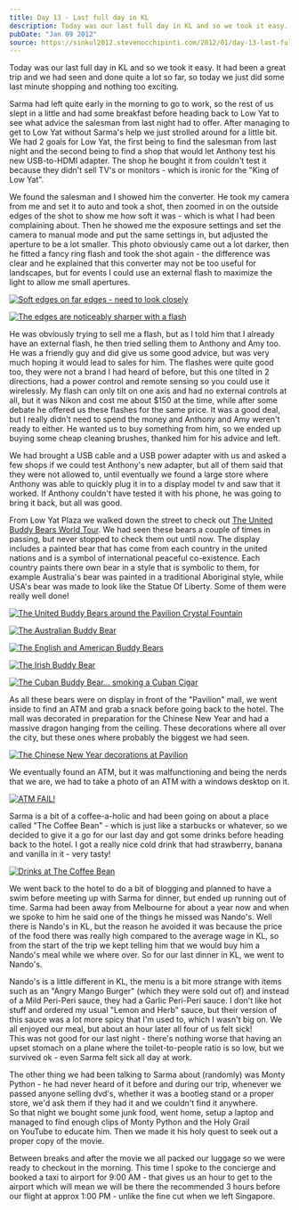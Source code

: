 ```yaml
---
title: Day 13 - Last full day in KL
description: Today was our last full day in KL and so we took it easy. It had been a great trip and we had seen and done quite a lot so far, so today we ...
pubDate: "Jan 09 2012"
source: https://sinkul2012.stevenocchipinti.com/2012/01/day-13-last-full-day-in-kl.html
---
```


Today was our last full day in KL and so we took it easy. It had been a great trip and we had seen and done quite a lot so far, so today we just did some last minute shopping and nothing too exciting.

Sarma had left quite early in the morning to go to work, so the rest of us slept in a little and had some breakfast before heading back to Low Yat to see what advice the salesman from last night had to offer. After managing to get to Low Yat without Sarma's help we just strolled around for a little bit.  
We had 2 goals for Low Yat, the first being to find the salesman from last night and the second being to find a shop that would let Anthony test his new USB-to-HDMI adapter. The shop he bought it from couldn't test it because they didn't sell TV's or monitors - which is ironic for the "King of Low Yat".

We found the salesman and I showed him the converter. He took my camera from me and set it to auto and took a shot, then zoomed in on the outside edges of the shot to show me how soft it was - which is what I had been complaining about. Then he showed me the exposure settings and set the camera to manual mode and put the same settings in, but adjusted the aperture to be a lot smaller. This photo obviously came out a lot darker, then he fitted a fancy ring flash and took the shot again - the difference was clear and he explained that this converter may not be too useful for landscapes, but for events I could use an external flash to maximize the light to allow me small apertures.

[![Soft edges on far edges - need to look closely](https://1.bp.blogspot.com/-4wACHUEIoY0/Tw2V66uJuXI/AAAAAAAABHM/hNbVuXZO9RA/s320/20120109152836.jpg)](https://1.bp.blogspot.com/-4wACHUEIoY0/Tw2V66uJuXI/AAAAAAAABHM/hNbVuXZO9RA/s1600/20120109152836.jpg)

[![The edges are noticeably sharper with a flash](https://2.bp.blogspot.com/-mOD03Ooj72Y/Tw2V8NEvOhI/AAAAAAAABHU/TrMWeuExCmk/s320/20120109152923.jpg)](https://2.bp.blogspot.com/-mOD03Ooj72Y/Tw2V8NEvOhI/AAAAAAAABHU/TrMWeuExCmk/s1600/20120109152923.jpg)

He was obviously trying to sell me a flash, but as I told him that I already have an external flash, he then tried selling them to Anthony and Amy too. He was a friendly guy and did give us some good advice, but was very much hoping it would lead to sales for him. The flashes were quite good too, they were not a brand I had heard of before, but this one tilted in 2 directions, had a power control and remote sensing so you could use it wirelessly. My flash can only tilt on one axis and had no external controls at all, but it was Nikon and cost me about $150 at the time, while after some debate he offered us these flashes for the same price. It was a good deal, but I really didn't need to spend the money and Anthony and Amy weren't ready to either. He wanted us to buy something from him, so we ended up buying some cheap cleaning brushes, thanked him for his advice and left.

We had brought a USB cable and a USB power adapter with us and asked a few shops if we could test Anthony's new adapter, but all of them said that they were not allowed to, until eventually we found a large store where Anthony was able to quickly plug it in to a display model tv and saw that it worked. If Anthony couldn't have tested it with his phone, he was going to bring it back, but all was good.

From Low Yat Plaza we walked down the street to check out [The United Buddy Bears World Tour](http://www.kuala-lumpur.ws/attractions/united-buddy-bears.htm). We had seen these bears a couple of times in passing, but never stopped to check them out until now. The display includes a painted bear that has come from each country in the united nations and is a symbol of international peaceful co-existence. Each country paints there own bear in a style that is symbolic to them, for example Australia's bear was painted in a traditional Aboriginal style, while USA's bear was made to look like the Statue Of Liberty. Some of them were really well done!

[![The United Buddy Bears around the Pavilion Crystal Fountain](https://1.bp.blogspot.com/-MnEsfrSfJjY/Tw2V-Ket_pI/AAAAAAAABHc/hcGf2MzHO80/s320/20120109171206.jpg)](https://1.bp.blogspot.com/-MnEsfrSfJjY/Tw2V-Ket_pI/AAAAAAAABHc/hcGf2MzHO80/s1600/20120109171206.jpg)

[![The Australian Buddy Bear](https://1.bp.blogspot.com/-VVv9QMio0s8/Tw2WC0yyEoI/AAAAAAAABH0/Oa4ryRGkhkk/s320/20120109171711.jpg)](https://1.bp.blogspot.com/-VVv9QMio0s8/Tw2WC0yyEoI/AAAAAAAABH0/Oa4ryRGkhkk/s1600/20120109171711.jpg)

[![The English and American Buddy Bears](https://1.bp.blogspot.com/-2uyYYsx5sSE/Tw2V_4rfHXI/AAAAAAAABHk/Yay80VZl2R8/s320/20120109171324.jpg)](https://1.bp.blogspot.com/-2uyYYsx5sSE/Tw2V_4rfHXI/AAAAAAAABHk/Yay80VZl2R8/s1600/20120109171324.jpg)

[![The Irish Buddy Bear](https://3.bp.blogspot.com/-7NnCfV27knQ/Tw2WBR00pgI/AAAAAAAABHs/NWqQypp-Mz4/s320/20120109171444.jpg)](https://3.bp.blogspot.com/-7NnCfV27knQ/Tw2WBR00pgI/AAAAAAAABHs/NWqQypp-Mz4/s1600/20120109171444.jpg)

[![The Cuban Buddy Bear... smoking a Cuban Cigar](https://3.bp.blogspot.com/-G-Ef0_bihpM/Tw2WEX7kstI/AAAAAAAABH8/uabz00fzc4I/s320/20120109171834.jpg)](https://3.bp.blogspot.com/-G-Ef0_bihpM/Tw2WEX7kstI/AAAAAAAABH8/uabz00fzc4I/s1600/20120109171834.jpg)

As all these bears were on display in front of the "Pavilion" mall, we went inside to find an ATM and grab a snack before going back to the hotel. The mall was decorated in preparation for the Chinese New Year and had a massive dragon hanging from the ceiling. These decorations where all over the city, but these ones where probably the biggest we had seen.

[![The Chinese New Year decorations at Pavilion](https://3.bp.blogspot.com/-GDzhiALMRSk/Tw2WGDmWTBI/AAAAAAAABIE/PA8IKXzf9E8/s320/20120109172630.jpg)](https://3.bp.blogspot.com/-GDzhiALMRSk/Tw2WGDmWTBI/AAAAAAAABIE/PA8IKXzf9E8/s1600/20120109172630.jpg)

We eventually found an ATM, but it was malfunctioning and being the nerds that we are, we had to take a photo of an ATM with a windows desktop on it.

[![ATM FAIL!](https://4.bp.blogspot.com/-gkOOQT-ISik/Tw2WHRc9MJI/AAAAAAAABIM/RSZ13KWVIdY/s320/20120109173014.jpg)](https://4.bp.blogspot.com/-gkOOQT-ISik/Tw2WHRc9MJI/AAAAAAAABIM/RSZ13KWVIdY/s1600/20120109173014.jpg)

Sarma is a bit of a coffee-a-holic and had been going on about a place called "The Coffee Bean" - which is just like a starbucks or whatever, so we decided to give it a go for our last day and got some drinks before heading back to the hotel. I got a really nice cold drink that had strawberry, banana and vanilla in it - very tasty!

[![Drinks at The Coffee Bean](https://1.bp.blogspot.com/-87bAjO0elB0/Tw2WJNEGp9I/AAAAAAAABIU/fZEjCZSwJXA/s320/20120109173901.jpg)](https://1.bp.blogspot.com/-87bAjO0elB0/Tw2WJNEGp9I/AAAAAAAABIU/fZEjCZSwJXA/s1600/20120109173901.jpg)

We went back to the hotel to do a bit of blogging and planned to have a swim before meeting up with Sarma for dinner, but ended up running out of time. Sarma had been away from Melbourne for about a year now and when we spoke to him he said one of the things he missed was Nando's. Well there is Nando's in KL, but the reason he avoided it was because the price of the food there was really high compared to the average wage in KL, so from the start of the trip we kept telling him that we would buy him a Nando's meal while we where over. So for our last dinner in KL, we went to Nando's.

Nando's is a little different in KL, the menu is a bit more strange with items such as an "Angry Mango Burger" (which they were sold out of) and instead of a Mild Peri-Peri sauce, they had a Garlic Peri-Peri sauce. I don't like hot stuff and ordered my usual "Lemon and Herb" sauce, but their version of this sauce was a lot more spicy that I'm used to, which I wasn't big on. We all enjoyed our meal, but about an hour later all four of us felt sick!  
This was not good for our last night - there's nothing worse that having an upset stomach on a plane where the toilet-to-people ratio is so low, but we survived ok - even Sarma felt sick all day at work.

The other thing we had been talking to Sarma about (randomly) was Monty Python - he had never heard of it before and during our trip, whenever we passed anyone selling dvd's, whether it was a bootleg stand or a proper store, we'd ask them if they had it and we couldn't find it anywhere.  
So that night we bought some junk food, went home, setup a laptop and managed to find enough clips of Monty Python and the Holy Grail on YouTube to educate him. Then we made it his holy quest to seek out a proper copy of the movie.

Between breaks and after the movie we all packed our luggage so we were ready to checkout in the morning. This time I spoke to the concierge and booked a taxi to airport for 9:00 AM - that gives us an hour to get to the airport which will mean we will be there the recommended 3 hours before our flight at approx 1:00 PM - unlike the fine cut when we left Singapore.

